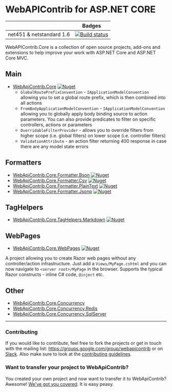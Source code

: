 # WebAPIContrib for ASP.NET CORE

|                           | Badges                                                                                                                                                       |
| ------------------------- | ------------------------------------------------------------------------------------------------------------------------------------------------------------ |
| net451 & netstandard 1.6        | [![Build status](https://ci.appveyor.com/api/projects/status/4n10t3rrkju3fwyy?svg=true)](https://ci.appveyor.com/project/thabart/webapicontrib-core)         |

WebAPIContrib.Core is a collection of open source projects, add-ons and extensions to help improve your work with ASP.NET Core and ASP.NET Core MVC.

## Main

* [WebApiContrib.Core](https://github.com/WebApiContrib/WebAPIContrib.Core/tree/master/src/WebApiContrib.Core) [![Nuget](http://img.shields.io/nuget/v/WebApiContrib.Core.svg?maxAge=10800)](https://www.nuget.org/packages/WebApiContrib.Core/)
  * `GlobalRoutePrefixConvention` - `IApplicationModelConvention` allowing you to set a global route prefix, which is then combined into all actions
  * `FromBodyApplicationModelConvention` - `IApplicationModelConvention` allowing you to globally apply body binding source to action parameters. You can also provide predicates to filter on specific controllers, actions or parameters
  * `OverridableFilterProvider` - allows you to override filters from higher scope (i.e. global filters) on lower scope (i.e. controller filters)
  * `ValidationAttribute` - an action filter returning 400 response in case there are any model state errors

## Formatters

* [WebApiContrib.Core.Formatter.Bson](https://github.com/WebApiContrib/WebAPIContrib.Core/tree/master/src/WebApiContrib.Core.Formatter.Bson) [![Nuget](http://img.shields.io/nuget/v/WebApiContrib.Core.Formatter.Bson.svg?maxAge=10800)](https://www.nuget.org/packages/WebApiContrib.Core.Formatter.Bson/)
* [WebApiContrib.Core.Formatter.Csv](https://github.com/WebApiContrib/WebAPIContrib.Core/tree/master/src/WebApiContrib.Core.Formatter.Csv) [![Nuget](http://img.shields.io/nuget/v/WebApiContrib.Core.Formatter.Csv.svg?maxAge=10800)](https://www.nuget.org/packages/WebApiContrib.Core.Formatter.Csv/)
* [WebApiContrib.Core.Formatter.PlainText](https://github.com/WebApiContrib/WebAPIContrib.Core/tree/master/src/WebApiContrib.Core.Formatter.PlainText) [![Nuget](http://img.shields.io/nuget/v/WebApiContrib.Core.Formatter.PlainText.svg?maxAge=10800)](https://www.nuget.org/packages/WebApiContrib.Core.Formatter.PlainText/)
* [WebApiContrib.Core.Formatter.Jsonp](https://github.com/WebApiContrib/WebAPIContrib.Core/tree/master/src/WebApiContrib.Core.Formatter.Jsonp) [![Nuget](http://img.shields.io/nuget/v/WebApiContrib.Core.Formatter.Jsonp.svg?maxAge=10800)](https://www.nuget.org/packages/WebApiContrib.Core.Formatter.Jsonp/)

## TagHelpers
* [WebApiContrib.Core.TagHelpers.Markdown](https://github.com/WebApiContrib/WebAPIContrib.Core/tree/master/src/WebApiContrib.Core.TagHelpers.Markdown) [![Nuget](http://img.shields.io/nuget/v/WebApiContrib.Core.TagHelpers.Markdown.svg?maxAge=10800)](https://www.nuget.org/packages/WebApiContrib.Core.TagHelpers.Markdown/)

## WebPages
* [WebApiContrib.Core.WebPages](https://github.com/WebApiContrib/WebAPIContrib.Core/tree/master/src/WebApiContrib.Core.WebPages) [![Nuget](http://img.shields.io/nuget/v/WebApiContrib.Core.WebPages.svg?maxAge=10800)](https://www.nuget.org/packages/WebApiContrib.Core.WebPages/)

A project allowing you to create Razor web pages without any controller/action infrastructure. Just add a `Views/MyPage.cshtml` and you can now navigate to `<server root>/MyPage` in the browser. Supports the typical Razor constructs - inline C# code, `@inject` etc.

## Other

* [WebApiContrib.Core.Concurrency](https://github.com/WebApiContrib/WebAPIContrib.Core/tree/master/src/WebApiContrib.Core.Concurrency)
* [WebApiContrib.Core.Concurrency.Redis](https://github.com/WebApiContrib/WebAPIContrib.Core/tree/master/src/WebApiContrib.Core.Concurrency.Redis)
* [WebApiContrib.Core.Concurrency.SqlServer](https://github.com/WebApiContrib/WebAPIContrib.Core/tree/master/src/WebApiContrib.Core.Concurrency.SqlServer)

---

### Contributing
If you would like to contribute, feel free to fork the projects or get in touch with the mailing list: https://groups.google.com/group/webapicontrib or on [Slack](https://webapicontrib.azurewebsites.net). Also make sure to look at the [contributing guidelines](https://github.com/WebApiContrib/WebAPIContrib.Core/blob/master/README.md).

### Want to transfer your project to WebApiContrib?

You created your own project and now want to transfer it to WebApiContrib? Awesome! [We've got you covered](https://github.com/WebApiContrib/WebAPIContrib/wiki/Guidelines-for-transferring-projects-to-Web-API-Contrib). It is easy peasy.
